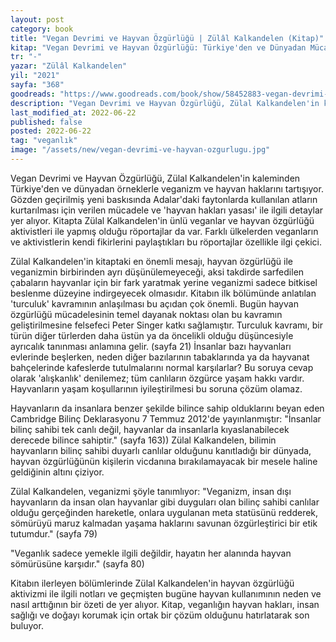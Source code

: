 ```yaml
---
layout: post
category: book
title: "Vegan Devrimi ve Hayvan Özgürlüğü | Zülâl Kalkandelen (Kitap)"
kitap: "Vegan Devrimi ve Hayvan Özgürlüğü: Türkiye'den ve Dünyadan Mücadele Örnekleriyle"
tr: "-"
yazar: "Zülâl Kalkandelen"
yil: "2021"
sayfa: "368"
goodreads: "https://www.goodreads.com/book/show/58452883-vegan-devrimi-ve-hayvan-zg-rl"
description: "Vegan Devrimi ve Hayvan Özgürlüğü, Zülal Kalkandelen'in kaleminden Türkiye'den ve dünyadan örneklerle veganizm ve hayvan haklarını tartışıyor."
last_modified_at: 2022-06-22
published: false
posted: 2022-06-22
tag: "veganlık"
image: "/assets/new/vegan-devrimi-ve-hayvan-ozgurlugu.jpg"
---
```


Vegan Devrimi ve Hayvan Özgürlüğü, Zülal Kalkandelen'in kaleminden Türkiye'den ve dünyadan örneklerle veganizm ve hayvan haklarını tartışıyor. Gözden geçirilmiş yeni baskısında Adalar'daki faytonlarda kullanılan atların kurtarılması için verilen mücadele ve 'hayvan hakları yasası' ile ilgili detaylar yer alıyor. Kitapta Zülal Kalkandelen'in ünlü veganlar ve hayvan özgürlüğü aktivistleri ile yapmış olduğu röportajlar da var. Farklı ülkelerden veganların ve aktivistlerin kendi fikirlerini paylaştıkları bu röportajlar özellikle ilgi çekici.

Zülal Kalkandelen'in kitaptaki en önemli mesajı, hayvan özgürlüğü ile veganizmin birbirinden ayrı düşünülemeyeceği, aksi takdirde sarfedilen çabaların hayvanlar için bir fark yaratmak yerine veganizmi sadece bitkisel beslenme düzeyine indirgeyecek olmasıdır. Kitabın ilk bölümünde anlatılan 'turculuk' kavramının anlaşılması bu açıdan çok önemli. Bugün hayvan özgürlüğü mücadelesinin temel dayanak noktası olan bu kavramın geliştirilmesine felsefeci Peter Singer katkı sağlamıştır. Turculuk kavramı, bir türün diğer türlerden daha üstün ya da öncelikli olduğu düşüncesiyle ayrıcalık tanınması anlamına gelir. (sayfa 21) İnsanlar bazı hayvanları evlerinde beşlerken, neden diğer bazılarının tabaklarında ya da hayvanat bahçelerinde kafeslerde tutulmalarını normal karşılarlar? Bu soruya cevap olarak 'alışkanlık' denilemez; tüm canlıların özgürce yaşam hakkı vardır. Hayvanların yaşam koşullarının iyileştirilmesi bu soruna çözüm olamaz.

Hayvanların da insanlara benzer şekilde bilince sahip olduklarını beyan eden Cambridge Bilinç Deklarasyonu 7 Temmuz 2012'de yayınlanmıştır: "İnsanlar bilinç sahibi tek canlı değil, hayvanlar da insanlarla kıyaslanabilecek derecede bilince sahiptir." (sayfa 163)) Zülal Kalkandelen, bilimin hayvanların bilinç sahibi duyarlı canlılar olduğunu kanıtladığı bir dünyada, hayvan özgürlüğünün kişilerin vicdanına bırakılamayacak bir mesele haline geldiğinin altını çiziyor.

Zülal Kalkandelen, veganizmi şöyle tanımlıyor:
"Veganizm, insan dışı hayvanların da insan olan hayvanlar gibi duyguları olan bilinç sahibi canlılar olduğu gerçeğinden hareketle, onlara uygulanan meta statüsünü redderek, sömürüyü maruz kalmadan yaşama haklarını savunan özgürleştirici bir etik tutumdur." (sayfa 79)

"Veganlık sadece yemekle ilgili değildir, hayatın her alanında hayvan sömürüsüne karşıdır." (sayfa 80)

Kitabın ilerleyen bölümlerinde Zülal Kalkandelen'in hayvan özgürlüğü aktivizmi ile ilgili notları ve geçmişten bugüne hayvan kullanımının neden ve nasıl arttığının bir özeti de yer alıyor. Kitap, veganlığın hayvan hakları, insan sağlığı ve doğayı korumak için ortak bir çözüm olduğunu hatırlatarak son buluyor.
